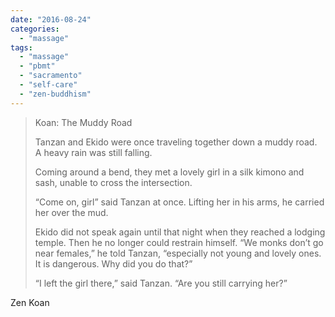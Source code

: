 ```yaml
---
date: "2016-08-24"
categories: 
  - "massage"
tags: 
  - "massage"
  - "pbmt"
  - "sacramento"
  - "self-care"
  - "zen-buddhism"
---
```


> Koan: The Muddy Road
> 
> Tanzan and Ekido were once traveling together down a muddy road. A heavy rain was still falling.
> 
> Coming around a bend, they met a lovely girl in a silk kimono and sash, unable to cross the intersection.
> 
> “Come on, girl” said Tanzan at once. Lifting her in his arms, he carried her over the mud.
> 
> Ekido did not speak again until that night when they reached a lodging temple. Then he no longer could restrain himself. “We monks don’t go near females,” he told Tanzan, “especially not young and lovely ones. It is dangerous. Why did you do that?”
> 
> “I left the girl there,” said Tanzan. “Are you still carrying her?”

Zen Koan
